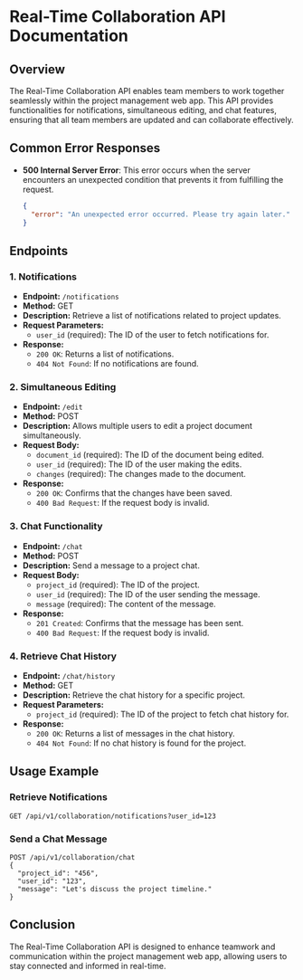 # Real-Time Collaboration API Documentation

## Overview
The Real-Time Collaboration API enables team members to work together seamlessly within the project management web app. This API provides functionalities for notifications, simultaneous editing, and chat features, ensuring that all team members are updated and can collaborate effectively.

## Common Error Responses
- **500 Internal Server Error**: This error occurs when the server encounters an unexpected condition that prevents it from fulfilling the request.
  ```json
  {
    "error": "An unexpected error occurred. Please try again later."
  }
  ```
  
## Endpoints

### 1. Notifications
- **Endpoint:** `/notifications`
- **Method:** GET
- **Description:** Retrieve a list of notifications related to project updates.
- **Request Parameters:**
  - `user_id` (required): The ID of the user to fetch notifications for.
- **Response:**
  - `200 OK`: Returns a list of notifications.
  - `404 Not Found`: If no notifications are found.

### 2. Simultaneous Editing
- **Endpoint:** `/edit`
- **Method:** POST
- **Description:** Allows multiple users to edit a project document simultaneously.
- **Request Body:**
  - `document_id` (required): The ID of the document being edited.
  - `user_id` (required): The ID of the user making the edits.
  - `changes` (required): The changes made to the document.
- **Response:**
  - `200 OK`: Confirms that the changes have been saved.
  - `400 Bad Request`: If the request body is invalid.

### 3. Chat Functionality
- **Endpoint:** `/chat`
- **Method:** POST
- **Description:** Send a message to a project chat.
- **Request Body:**
  - `project_id` (required): The ID of the project.
  - `user_id` (required): The ID of the user sending the message.
  - `message` (required): The content of the message.
- **Response:**
  - `201 Created`: Confirms that the message has been sent.
  - `400 Bad Request`: If the request body is invalid.

### 4. Retrieve Chat History
- **Endpoint:** `/chat/history`
- **Method:** GET
- **Description:** Retrieve the chat history for a specific project.
- **Request Parameters:**
  - `project_id` (required): The ID of the project to fetch chat history for.
- **Response:**
  - `200 OK`: Returns a list of messages in the chat history.
  - `404 Not Found`: If no chat history is found for the project.

## Usage Example
### Retrieve Notifications
```
GET /api/v1/collaboration/notifications?user_id=123
```

### Send a Chat Message
```
POST /api/v1/collaboration/chat
{
  "project_id": "456",
  "user_id": "123",
  "message": "Let's discuss the project timeline."
}
```

## Conclusion
The Real-Time Collaboration API is designed to enhance teamwork and communication within the project management web app, allowing users to stay connected and informed in real-time.
